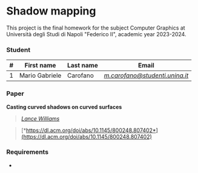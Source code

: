# Shadow mapping
This project is the final homework for the subject Computer Graphics at Università degli Studi di Napoli "Federico II", academic year 2023-2024.

### Student

| # | First name | Last name | Email |
| --- | --- | --- | --- |
| 1 | Mario Gabriele | Carofano | [*m.carofano@studenti.unina.it*](mailto:m.carofano@studenti.unina.it) |

### Paper
**Casting curved shadows on curved surfaces**
> [*Lance Williams*](https://dl.acm.org/profile/81100005753)
>

> [*https://dl.acm.org/doi/abs/10.1145/800248.807402*](https://dl.acm.org/doi/abs/10.1145/800248.807402)
>

### Requirements
-   